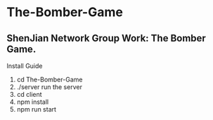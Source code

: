 # The-Bomber-Game
ShenJian Network Group Work: The Bomber Game.
---------------
Install Guide
1. cd The-Bomber-Game
2. ./server run the server
3. cd client
4. npm install
5. npm run start
